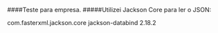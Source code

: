 ####Teste para empresa. 
#####Utilizei Jackson Core para ler o JSON:


<dependency>
	<groupId>com.fasterxml.jackson.core</groupId>
	<artifactId>jackson-databind</artifactId>
	<version>2.18.2</version>
</dependency>

